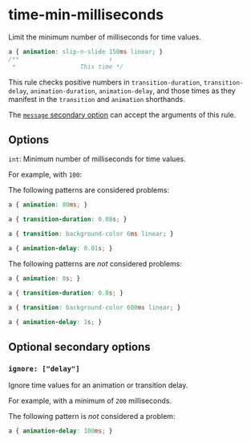 # time-min-milliseconds  
  
Limit the minimum number of milliseconds for time values.  
  
<!-- prettier-ignore -->  
```css  
a { animation: slip-n-slide 150ms linear; }  
/**                         ↑  
 *                  This time */  
```  
  
This rule checks positive numbers in `transition-duration`, `transition-delay`, `animation-duration`, `animation-delay`, and those times as they manifest in the `transition` and `animation` shorthands.  
  
The [`message` secondary option](../../../docs/user-guide/configure.md#message) can accept the arguments of this rule.  
  
## Options  
  
`int`: Minimum number of milliseconds for time values.  
  
For example, with `100`:  
  
The following patterns are considered problems:  
  
<!-- prettier-ignore -->  
```css  
a { animation: 80ms; }  
```  
  
<!-- prettier-ignore -->  
```css  
a { transition-duration: 0.08s; }  
```  
  
<!-- prettier-ignore -->  
```css  
a { transition: background-color 6ms linear; }  
```  
  
<!-- prettier-ignore -->  
```css  
a { animation-delay: 0.01s; }  
```  
  
The following patterns are _not_ considered problems:  
  
<!-- prettier-ignore -->  
```css  
a { animation: 8s; }  
```  
  
<!-- prettier-ignore -->  
```css  
a { transition-duration: 0.8s; }  
```  
  
<!-- prettier-ignore -->  
```css  
a { transition: background-color 600ms linear; }  
```  
  
<!-- prettier-ignore -->  
```css  
a { animation-delay: 1s; }  
```  
  
## Optional secondary options  
  
### `ignore: ["delay"]`  
  
Ignore time values for an animation or transition delay.  
  
For example, with a minimum of `200` milliseconds.  
  
The following pattern is _not_ considered a problem:  
  
<!-- prettier-ignore -->  
```css  
a { animation-delay: 100ms; }  
```  
